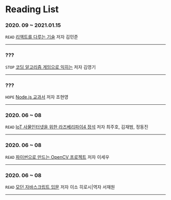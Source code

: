 # Reading List

### 2020. 09 ~ 2021.01.15
`READ` [리액트를 다루는 기술](https://book.naver.com/bookdb/book_detail.nhn?bid=15372757) 저자 김민준

---

### ???
`STOP` [코딩 알고리즘 게임으로 익히는](https://book.naver.com/bookdb/book_detail.nhn?bid=14841097) 저자 김영기

---

### ???
`HOPE` [Node.js 교과서](https://book.naver.com/bookdb/book_detail.nhn?bid=16418778) 저자 조현영

---

### 2020. 06 ~ 08
`READ` [IoT 사물인터넷을 위한 라즈베리파이4 정석](https://book.naver.com/bookdb/book_detail.nhn?bid=15811600) 저자 최주호, 김재범, 정동진

---

### 2020. 06 ~ 08
`READ` [파이썬으로 만드는 OpenCV 프로젝트](https://book.naver.com/bookdb/book_detail.nhn?bid=14652444) 저자 이세우

---

### 2020. 06 ~ 08
`READ` [모던 자바스크립트 입문](https://book.naver.com/bookdb/book_detail.nhn?bid=13447219) 저자 이소 히로시|역자 서재원

---
